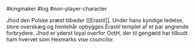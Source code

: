 #kingmaker #log #non-player-character

Jhod den Polske præst tilbeder [[Erastil]]. Under hans kyndige ledelse, store overskæg og hentehår opbygges Erastil templet af et par angrende forbrydere.
Jhod er yderst loyal overfor OotH, der til gengæld har tilbudt ham hvervet som Hexmarks vise councilor.
